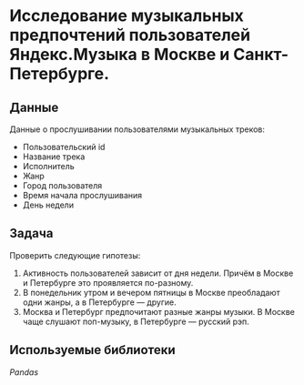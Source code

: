 # Исследование музыкальных предпочтений пользователей Яндекс.Музыка в Москве и Санкт-Петербурге.

## Данные
Данные о прослушивании пользователями музыкальных треков: 
* Пользовательский id
* Название трека
* Исполнитель
* Жанр
* Город пользователя
* Время начала прослушивания
* День недели

## Задача
Проверить следующие гипотезы:
1. Активность пользователей зависит от дня недели. Причём в Москве и Петербурге это проявляется по-разному.
2. В понедельник утром и вечером пятницы в Москве преобладают одни жанры, а в Петербурге — другие.
3. Москва и Петербург предпочитают разные жанры музыки. В Москве чаще слушают поп-музыку, в Петербурге — русский рэп.

## Используемые библиотеки
_Pandas_
